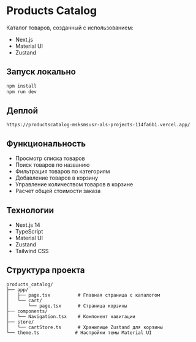 # Products Catalog

Каталог товаров, созданный с использованием:
- Next.js
- Material UI
- Zustand

## Запуск локально

```bash
npm install
npm run dev
```

## Деплой
```
https://productscatalog-msksmsusr-als-projects-114fa6b1.vercel.app/
```

## Функциональность

- Просмотр списка товаров
- Поиск товаров по названию
- Фильтрация товаров по категориям
- Добавление товаров в корзину
- Управление количеством товаров в корзине
- Расчет общей стоимости заказа

## Технологии

- Next.js 14
- TypeScript
- Material UI
- Zustand
- Tailwind CSS

## Структура проекта

```
products_catalog/
├── app/
│   ├── page.tsx          # Главная страница с каталогом
│   └── cart/
│       └── page.tsx      # Страница корзины
├── components/
│   └── Navigation.tsx    # Компонент навигации
├── store/
│   └── cartStore.ts      # Хранилище Zustand для корзины
└── theme.ts             # Настройки темы Material UI
```
